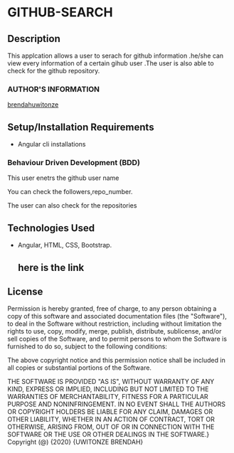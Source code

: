 
#  GITHUB-SEARCH

## Description
This applcation allows a user to serach for  github information .he/she can view every information of a certain gihub user .The user is also able to check for the github repository.
### AUTHOR'S INFORMATION

[brendahuwitonze](https://github.com/brendahuwitonze)

## Setup/Installation Requirements

* Angular cli installations
### Behaviour Driven Development (BDD)
This user enetrs the github user name 

You can check the followers,repo_number.

The user can also check for the repositories


 ## Technologies Used

* Angular, HTML, CSS, Bootstrap.

  ## here is the link 
<!-- [QUOTE](https://brendahuwitonze.github.io/quote/.)  -->

## License

Permission is hereby granted, free of charge, to any person obtaining a copy
of this software and associated documentation files (the "Software"), to deal
in the Software without restriction, including without limitation the rights
to use, copy, modify, merge, publish, distribute, sublicense, and/or sell
copies of the Software, and to permit persons to whom the Software is
furnished to do so, subject to the following conditions:

The above copyright notice and this permission notice shall be included in all
copies or substantial portions of the Software.

THE SOFTWARE IS PROVIDED "AS IS", WITHOUT WARRANTY OF ANY KIND, EXPRESS OR
IMPLIED, INCLUDING BUT NOT LIMITED TO THE WARRANTIES OF MERCHANTABILITY, 
FITNESS FOR A PARTICULAR PURPOSE AND NONINFRINGEMENT. IN NO EVENT SHALL THE
AUTHORS OR COPYRIGHT HOLDERS BE LIABLE FOR ANY CLAIM, DAMAGES OR OTHER
LIABILITY, WHETHER IN AN ACTION OF CONTRACT, TORT OR OTHERWISE, ARISING FROM, 
OUT OF OR IN CONNECTION WITH THE SOFTWARE OR THE USE OR OTHER DEALINGS IN THE
SOFTWARE.}
Copyright (@) {2020} {UWITONZE BRENDAH}